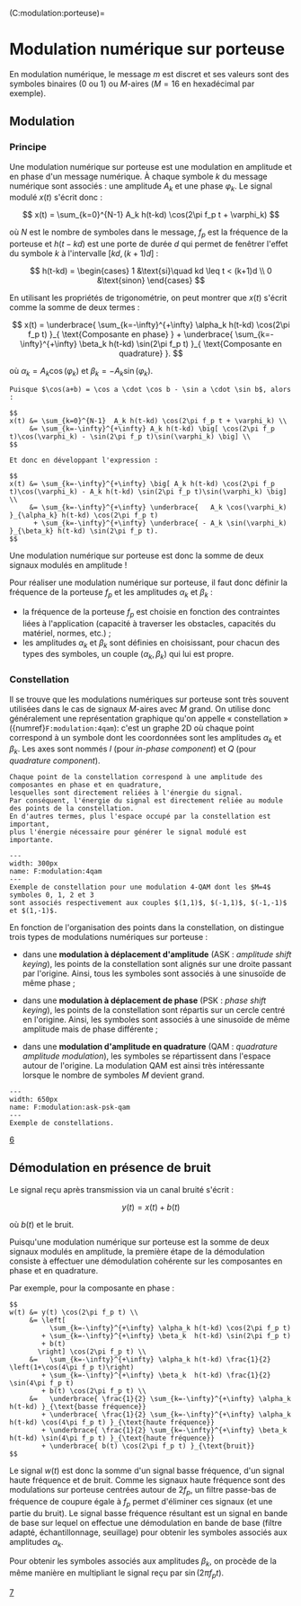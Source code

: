 (C:modulation:porteuse)=
# Modulation numérique sur porteuse


En modulation numérique, le message $m$ est discret et ses valeurs sont des symboles binaires (0 ou 1)
ou $M$-aires ($M=16$ en hexadécimal par exemple).

## Modulation

### Principe

Une modulation numérique sur porteuse est une modulation en amplitude et en phase d'un message numérique.
À chaque symbole $k$ du message numérique sont associés : une amplitude $A_k$ et une phase $\varphi_k$.
Le signal modulé $x(t)$ s'écrit donc :

$$
x(t) = \sum_{k=0}^{N-1}  A_k h(t-kd) \cos(2\pi f_p t + \varphi_k)
$$

où $N$ est le nombre de symboles dans le message,
$f_p$ est la fréquence de la porteuse
et $h(t-kd)$ est une porte de durée $d$
qui permet de fenêtrer l'effet du symbole $k$ à l'intervalle $[kd, (k+1)d]$ :

$$
h(t-kd) =
\begin{cases}
  1 &\text{si}\quad kd \leq t < (k+1)d \\
  0 &\text{sinon}
\end{cases}
$$

En utilisant les propriétés de trigonométrie, on peut montrer que $x(t)$ s'écrit comme la somme de deux termes :

$$
x(t) = \underbrace{ \sum_{k=-\infty}^{+\infty} \alpha_k h(t-kd) \cos(2\pi f_p t) }_{ \text{Composante en phase} }
     + \underbrace{ \sum_{k=-\infty}^{+\infty} \beta_k  h(t-kd) \sin(2\pi f_p t) }_{ \text{Composante en quadrature} }.
$$

où $\alpha_k =   A_k \cos(\varphi_k)$ et $\beta_k  = - A_k \sin(\varphi_k)$.

```{dropdown} Démonstration
Puisque $\cos(a+b) = \cos a \cdot \cos b - \sin a \cdot \sin b$, alors :

$$
x(t) &= \sum_{k=0}^{N-1}  A_k h(t-kd) \cos(2\pi f_p t + \varphi_k) \\
     &= \sum_{k=-\infty}^{+\infty} A_k h(t-kd) \big[ \cos(2\pi f_p t)\cos(\varphi_k) - \sin(2\pi f_p t)\sin(\varphi_k) \big] \\
$$

Et donc en développant l'expression :

$$
x(t) &= \sum_{k=-\infty}^{+\infty} \big[ A_k h(t-kd) \cos(2\pi f_p t)\cos(\varphi_k) - A_k h(t-kd) \sin(2\pi f_p t)\sin(\varphi_k) \big] \\
     &= \sum_{k=-\infty}^{+\infty} \underbrace{   A_k \cos(\varphi_k) }_{\alpha_k} h(t-kd) \cos(2\pi f_p t)
      + \sum_{k=-\infty}^{+\infty} \underbrace{ - A_k \sin(\varphi_k) }_{\beta_k} h(t-kd) \sin(2\pi f_p t).
$$
```

Une modulation numérique sur porteuse est donc la somme de deux signaux modulés en amplitude !

Pour réaliser une modulation numérique sur porteuse, il faut donc définir la fréquence de la porteuse $f_p$ et les amplitudes $\alpha_k$ et $\beta_k$ :
* la fréquence de la porteuse $f_p$ est choisie en fonction des contraintes liées à l'application (capacité à traverser les obstacles, capacités du matériel, normes, etc.) ;
* les amplitudes $\alpha_k$ et $\beta_k$ sont définies en choisissant, pour chacun des types des symboles, un couple $(\alpha_k,\beta_k)$ qui lui est propre.


### Constellation

Il se trouve que les modulations numériques sur porteuse sont très souvent utilisées dans le cas de signaux $M$-aires avec $M$ grand.
On utilise donc généralement une représentation graphique qu'on appelle « constellation »
({numref}`F:modulation:4qam`):
c'est un graphe 2D où chaque point correspond à un symbole dont les coordonnées sont les amplitudes $\alpha_k$ et $\beta_k$.
Les axes sont nommés $I$ (pour _in-phase component_) et $Q$ (pour _quadrature component_).

```{margin}
Chaque point de la constellation correspond à une amplitude des composantes en phase et en quadrature,
lesquelles sont directement reliées à l'énergie du signal.
Par conséquent, l'énergie du signal est directement reliée au module des points de la constellation.
En d'autres termes, plus l'espace occupé par la constellation est important,
plus l'énergie nécessaire pour générer le signal modulé est importante.
```

```{figure} constellation-4qam.svg
---
width: 300px
name: F:modulation:4qam
---
Exemple de constellation pour une modulation 4-QAM dont les $M=4$ symboles 0, 1, 2 et 3
sont associés respectivement aux couples $(1,1)$, $(-1,1)$, $(-1,-1)$ et $(1,-1)$.
```

En fonction de l'organisation des points dans la constellation, on distingue trois types de modulations numériques sur porteuse :

* dans une **modulation à déplacement d'amplitude** (ASK : _amplitude shift keying_),
  les points de la constellation sont alignés sur une droite passant par l'origine.
  Ainsi, tous les symboles sont associés à une sinusoïde de même phase ;

* dans une **modulation à déplacement de phase** (PSK : _phase shift keying_),
  les points de la constellation sont répartis sur un cercle centré en l'origine.
  Ainsi, les symboles sont associés à une sinusoïde de même amplitude mais de phase différente ;

* dans une **modulation d'amplitude en quadrature** (QAM : _quadrature amplitude modulation_),
  les symboles se répartissent dans l'espace autour de l'origine.
  La modulation QAM est ainsi très intéressante lorsque le nombre de symboles $M$ devient grand.

```{figure} constellation-ask-psk-qam.svg
---
width: 650px
name: F:modulation:ask-psk-qam
---
Exemple de constellations.
```

<!-- Le signal associé au message <code>013302</code> est donc :

```{image} signal-4ask.svg
:width: 600px
:align: center
```

```{image} signal-4psk.svg
:width: 600px
:align: center
``` -->

<a class="exercise btn btn-light" href="td.html#exercice-6" role="button">6</a>


## Démodulation en présence de bruit

Le signal reçu après transmission via un canal bruité s'écrit :

$$
y(t) = x(t) + b(t)
$$

où $b(t)$ et le bruit.

Puisqu'une modulation numérique sur porteuse est la somme de deux signaux modulés en amplitude,
la première étape de la démodulation consiste à effectuer une démodulation cohérente sur les composantes en phase et en quadrature.

Par exemple, pour la composante en phase :

```{div} full-width
$$
w(t) &= y(t) \cos(2\pi f_p t) \\
     &= \left[
          \sum_{k=-\infty}^{+\infty} \alpha_k h(t-kd) \cos(2\pi f_p t)
        + \sum_{k=-\infty}^{+\infty} \beta_k  h(t-kd) \sin(2\pi f_p t)
        + b(t)
       \right] \cos(2\pi f_p t) \\
     &=   \sum_{k=-\infty}^{+\infty} \alpha_k h(t-kd) \frac{1}{2} \left(1+\cos(4\pi f_p t)\right)
        + \sum_{k=-\infty}^{+\infty} \beta_k  h(t-kd) \frac{1}{2} \sin(4\pi f_p t)
        + b(t) \cos(2\pi f_p t) \\
     &=   \underbrace{ \frac{1}{2} \sum_{k=-\infty}^{+\infty} \alpha_k h(t-kd) }_{\text{basse fréquence}}
        + \underbrace{ \frac{1}{2} \sum_{k=-\infty}^{+\infty} \alpha_k h(t-kd) \cos(4\pi f_p t) }_{\text{haute fréquence}}
        + \underbrace{ \frac{1}{2} \sum_{k=-\infty}^{+\infty} \beta_k  h(t-kd) \sin(4\pi f_p t) }_{\text{haute fréquence}}
        + \underbrace{ b(t) \cos(2\pi f_p t) }_{\text{bruit}}
$$
```

Le signal $w(t)$ est donc la somme d'un signal basse fréquence, d'un signal haute fréquence et de bruit.
Comme les signaux haute fréquence sont des modulations sur porteuse centrées autour de $2f_p$,
un filtre passe-bas de fréquence de coupure égale à $f_p$ permet d'éliminer ces signaux (et une partie du bruit).
Le signal basse fréquence résultant est un signal en bande de base
sur lequel on effectue une démodulation en bande de base (filtre adapté, échantillonnage, seuillage)
pour obtenir les symboles associés aux amplitudes $\alpha_k$.

Pour obtenir les symboles associés aux amplitudes $\beta_k$, on procède de la même manière en multipliant le signal reçu par $\sin(2\pi f_p t)$.

<!-- Schéma d'un démodulateur -->

<!-- Pour terminer, notons que la démodulation cohérente nécessite de connaître parfaitement la fréquence et la phase de la porteuse,
ce qui peut se faire avec une [boucle à verrouillage de phase](https://fr.wikipedia.org/wiki/Boucle_%C3%A0_phase_asservie)
ou une [détection d'enveloppe](https://fr.wikipedia.org/wiki/Circuit_d%C3%A9tecteur_d%27enveloppe). -->

<a class="exercise btn btn-light" href="td.html#exercice-7" role="button">7</a>